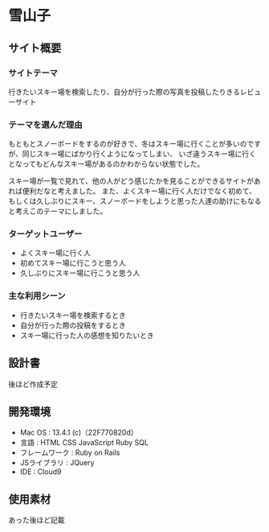 # 雪山子

## サイト概要

### サイトテーマ
行きたいスキー場を検索したり、自分が行った際の写真を投稿したりきるレビューサイト

### テーマを選んだ理由
もともとスノーボードをするのが好きで、冬はスキー場に行くことが多いのですが、同じスキー場にばかり行くようになってしまい、
いざ違うスキー場に行くとなってもどんなスキー場があるのかわからない状態でした。

スキー場が一覧で見れて、他の人がどう感じたかを見ることができるサイトがあれば便利だなと考えました。
また、よくスキー場に行く人だけでなく初めて、もしくは久しぶりにスキー、スノーボードをしようと思った人達の助けにもなると考えこのテーマにしました。

### ターゲットユーザー
- よくスキー場に行く人
- 初めてスキー場に行こうと思う人
- 久しぶりにスキー場に行こうと思う人


### 主な利用シーン
- 行きたいスキー場を検索するとき
- 自分が行った際の投稿をするとき
- スキー場に行った人の感想を知りたいとき

## 設計書
後ほど作成予定

## 開発環境
- Mac OS : 13.4.1 (c)（22F770820d）
- 言語 : HTML CSS JavaScript Ruby SQL
- フレームワーク : Ruby on Rails
- JSライブラリ : JQuery
- IDE : Cloud9

## 使用素材
あった後ほど記載